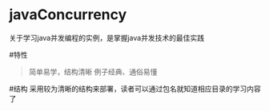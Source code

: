 # javaConcurrency
关于学习java并发编程的实例，是掌握java并发技术的最佳实践

#特性
>简单易学，结构清晰
>例子经典、通俗易懂


#结构
采用较为清晰的结构来部署，读者可以通过包名就知道相应目录的学习内容了
